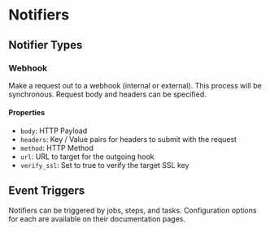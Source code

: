 # Notifiers #

## Notifier Types ##

### Webhook ###

Make a request out to a webhook (internal or external).  This process will be synchronous.  Request body and headers can be specified.

#### Properties ####

* `body`: HTTP Payload
* `headers`: Key / Value pairs for headers to submit with the request
* `method`: HTTP Method
* `url`: URL to target for the outgoing hook
* `verify_ssl`: Set to true to verify the target SSL key

## Event Triggers ##

Notifiers can be triggered by jobs, steps, and tasks.  Configuration options for each are available on their documentation pages.
